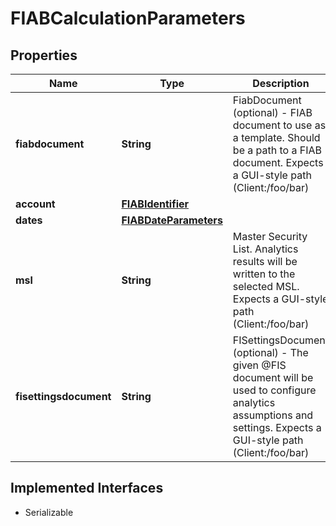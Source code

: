 

# FIABCalculationParameters


## Properties

Name | Type | Description | Notes
------------ | ------------- | ------------- | -------------
**fiabdocument** | **String** | FiabDocument (optional) - FIAB document to use as a template. Should  be a path to a FIAB document. Expects a GUI-style path (Client:/foo/bar) |  [optional]
**account** | [**FIABIdentifier**](FIABIdentifier.md) |  | 
**dates** | [**FIABDateParameters**](FIABDateParameters.md) |  | 
**msl** | **String** | Master Security List. Analytics results will be written to the selected MSL. Expects a GUI-style path (Client:/foo/bar) |  [optional]
**fisettingsdocument** | **String** | FISettingsDocument (optional) - The given @FIS document will be used to  configure analytics assumptions and settings. Expects a GUI-style path (Client:/foo/bar) |  [optional]


## Implemented Interfaces

* Serializable


